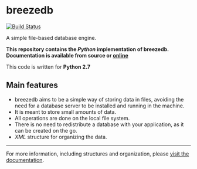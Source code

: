 breezedb
========

[![Build Status](https://travis-ci.org/RMed/breezedb_python.png)](https://travis-ci.org/RMed/breezedb_python)

A simple file-based database engine.

**This repository contains the *Python* implementation of breezedb. Documentation is available from source or [online](http://pythonhosted.org/breezedb)**

This code is written for **Python 2.7**

## Main features

- breezedb aims to be a simple way of storing data in files, avoiding the need for a database server to be installed and running in the machine.
- It is meant to store small amounts of data.
- All operations are done on the local file system.
- There is no need to redistribute a database with your application, as it can be created on the go.
- *XML* structure for organizing the data.

---

For more information, including structures and organization, please [visit the documentation](http://pythonhosted.org/breezedb).
